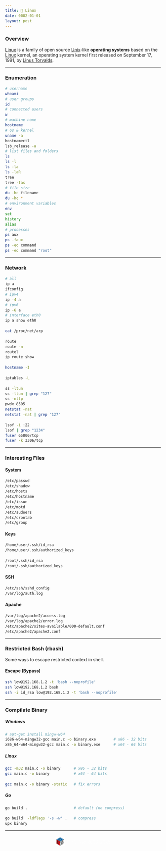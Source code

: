 ```yaml
---
title: 🐧 Linux
date: 0002-01-01
layout: post
---
```


### Overview

[Linux](https://en.wikipedia.org/wiki/Linux) is a family of open source [Unix](https://en.wikipedia.org/wiki/Unix)-like **operating systems** based on the [Linux](https://en.wikipedia.org/wiki/Linux) kernel, an operating system kernel first released on September 17, 1991, by [Linus Torvalds](https://es.wikipedia.org/wiki/Linus_Torvalds).

---

### Enumeration

```bash
# username
whoami
# user groups
id
# connected users
w
# machine name
hostname
# os & kernel
uname -a
hostnamectl
lsb_release -a
# list files and folders
ls
ls -l
ls -la
ls -laR
tree
tree -fas
# file size
du -hc filename
du -hc *
# environment variables
env
set
history
alias
# processes
ps aux
ps -faux
ps -eo command
ps -eo command "root"
```

---

### Network

```bash
# all
ip a
ifconfig
# ipv4
ip -4 a
# ipv6
ip -6 a
# interface eth0
ip a show eth0

cat /proc/net/arp

route
route -n
routel
ip route show

hostname -I

iptables -L

ss -ltun
ss -ltun | grep "127"
ss -nltp
pwdx 8505
netstat -nat
netstat -nat | grep "127"

lsof -i :22
lsof | grep "1234"
fuser 65000/tcp
fuser -k 3306/tcp
```

---

### Interesting Files

#### System

```bash
/etc/passwd
/etc/shadow
/etc/hosts
/etc/hostname
/etc/issue
/etc/motd
/etc/sudoers
/etc/crontab
/etc/group
```

#### Keys

```bash
/home/user/.ssh/id_rsa
/home/user/.ssh/authorized_keys

/root/.ssh/id_rsa
/root/.ssh/authorized_keys
```

#### SSH

```bash
/etc/ssh/sshd_config
/var/log/auth.log
```

#### Apache

```bash
/var/log/apache2/access.log
/var/log/apache2/error.log
/etc/apache2/sites-available/000-default.conf
/etc/apache2/apache2.conf
```

---

### Restricted Bash (rbash)

Some ways to escape restricted context in shell.

#### Escape (Bypass)

```bash
ssh low@192.168.1.2 -t 'bash --noprofile'
ssh low@192.168.1.2 bash
ssh -i id_rsa low@192.168.1.2 -t 'bash --noprofile'
```

---

### Compilate Binary

##### Windows

```bash
# apt-get install mingw-w64
i686-w64-mingw32-gcc main.c -o binary.exe        # x86 - 32 bits
x86_64-w64-mingw32-gcc main.c -o binary.exe      # x64 - 64 bits
```

##### Linux

```bash
gcc -m32 main.c -o binary      # x86 - 32 bits
gcc main.c -o binary           # x64 - 64 bits

gcc main.c -o binary -static   # fix errors
```

##### Go

```bash
go build .                     # default (no compress)

go build  -ldflags '-s -w' .   # compress
upx binary
```

---

<div style="display: flex; justify-content: center; align-items: center; width: 100%; margin-top: 20px;">
  <img src="/assets/gitbook/images/favicon.png" style="width: 30px; height: auto; margin-right: 6px;">
  <span style="color: #ffffffa4;">© VulNyx 2023-2025</span>
</div>
